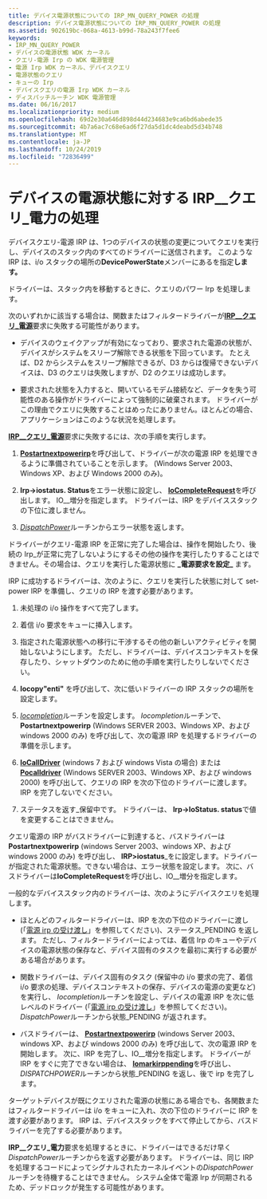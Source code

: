 ```yaml
---
title: デバイス電源状態についての IRP_MN_QUERY_POWER の処理
description: デバイス電源状態についての IRP_MN_QUERY_POWER の処理
ms.assetid: 902619bc-068a-4613-b99d-78a243f7fee6
keywords:
- IRP_MN_QUERY_POWER
- デバイスの電源状態 WDK カーネル
- クエリ-電源 Irp の WDK 電源管理
- 電源 Irp WDK カーネル、デバイスクエリ
- 電源状態のクエリ
- キューの Irp
- デバイスクエリの電源 Irp WDK カーネル
- ディスパッチルーチン WDK 電源管理
ms.date: 06/16/2017
ms.localizationpriority: medium
ms.openlocfilehash: 69d2e30a646d898d44d234683e9ca6bd6abede35
ms.sourcegitcommit: 4b7a6ac7c68e6ad6f27da5d1dc4deabd5d34b748
ms.translationtype: MT
ms.contentlocale: ja-JP
ms.lasthandoff: 10/24/2019
ms.locfileid: "72836499"
---
```

# <a name="handling-irp_mn_query_power-for-device-power-states"></a>デバイスの電源状態に対する IRP\_\_クエリ\_電力の処理





デバイスクエリ-電源 IRP は、1つのデバイスの状態の変更についてクエリを実行し、デバイスのスタック内のすべてのドライバーに送信されます。 このような IRP は、i/o スタックの場所の**DevicePowerState**メンバーにあるを指定**します。**

ドライバーは、スタック内を移動するときに、クエリのパワー Irp を処理します。

次のいずれかに該当する場合は、関数またはフィルタードライバーが[**IRP\_\_クエリ\_電源**](https://docs.microsoft.com/windows-hardware/drivers/kernel/irp-mn-query-power)要求に失敗する可能性があります。

-   デバイスのウェイクアップが有効になっており、要求された電源の状態が、デバイスがシステムをスリープ解除できる状態を下回っています。 たとえば、D2 からシステムをスリープ解除できるが、D3 からは復帰できないデバイスは、D3 のクエリは失敗しますが、D2 のクエリは成功します。

-   要求された状態を入力すると、開いているモデム接続など、データを失う可能性のある操作がドライバーによって強制的に破棄されます。 ドライバーがこの理由でクエリに失敗することはめったにありません。ほとんどの場合、アプリケーションはこのような状況を処理します。

[**IRP\_\_クエリ\_電源**](https://docs.microsoft.com/windows-hardware/drivers/kernel/irp-mn-query-power)要求に失敗するには、次の手順を実行します。

1.  [**Postartnextpowerirp**](https://docs.microsoft.com/windows-hardware/drivers/ddi/ntifs/nf-ntifs-postartnextpowerirp)を呼び出して、ドライバーが次の電源 IRP を処理できるように準備されていることを示します。 (Windows Server 2003、Windows XP、および Windows 2000 のみ)。

2.  **Irp-&gt;iostatus. Status**をエラー状態に設定し、 [**IoCompleteRequest**](https://docs.microsoft.com/windows-hardware/drivers/ddi/wdm/nf-wdm-iocompleterequest)を呼び出します。 IO\_\_増分を指定します。 ドライバーは、IRP をデバイススタックの下位に渡しません。

3.  [*DispatchPower*](https://docs.microsoft.com/windows-hardware/drivers/ddi/wdm/nc-wdm-driver_dispatch)ルーチンからエラー状態を返します。

ドライバーがクエリ-電源 IRP を正常に完了した場合は、操作を開始したり、後続の Irp\_が正常に完了しないようにするその他の操作を実行したりすることはできません。その場合は、クエリを実行した電源状態に **\_電源要求を設定\_** ます。

IRP に成功するドライバーは、次のように、クエリを実行した状態に対して set-power IRP を準備し、クエリの IRP を渡す必要があります。

1.  未処理の i/o 操作をすべて完了します。

2.  着信 i/o 要求をキューに挿入します。

3.  指定された電源状態への移行に干渉するその他の新しいアクティビティを開始しないようにします。 ただし、ドライバーは、デバイスコンテキストを保存したり、シャットダウンのために他の手順を実行したりしないでください。

4.  **Iocopy"enti"** を呼び出して、次に低いドライバーの IRP スタックの場所を設定します。

5.  [*Iocompletion*](https://docs.microsoft.com/windows-hardware/drivers/ddi/wdm/nc-wdm-io_completion_routine)ルーチンを設定します。 *Iocompletion*ルーチンで、 **Postartnextpowerirp** (Windows SERVER 2003、Windows XP、および windows 2000 のみ) を呼び出して、次の電源 IRP を処理するドライバーの準備を示します。

6.  [**IoCallDriver**](https://docs.microsoft.com/windows-hardware/drivers/ddi/wdm/nf-wdm-iocalldriver) (windows 7 および windows Vista の場合) または[**Pocalldriver**](https://docs.microsoft.com/windows-hardware/drivers/ddi/ntifs/nf-ntifs-pocalldriver) (Windows SERVER 2003、Windows XP、および windows 2000) を呼び出して、クエリの IRP を次の下位のドライバーに渡します。 IRP を完了しないでください。

7.  ステータスを返す\_保留中です。 ドライバーは、 **Irp-&gt;IoStatus. status**で値を変更することはできません。

クエリ電源の IRP がバスドライバーに到達すると、バスドライバーは**Postartnextpowerirp** (windows Server 2003、windows XP、および windows 2000 のみ) を呼び出し、 **IRP&gt;iostatus**\_をに設定します。ドライバーが指定された電源状態。できない場合は、エラー状態を設定します。 次に、バスドライバーは**IoCompleteRequest**を呼び出し、IO\_\_増分を指定します。

一般的なデバイススタック内のドライバーは、次のようにデバイスクエリを処理します。

-   ほとんどのフィルタードライバーは、IRP を次の下位のドライバーに渡し (「[電源 irp の受け渡し](passing-power-irps.md)」を参照してください)、ステータス\_PENDING を返します。 ただし、フィルタードライバーによっては、着信 Irp のキューやデバイスの電源状態の保存など、デバイス固有のタスクを最初に実行する必要がある場合があります。

-   関数ドライバーは、デバイス固有のタスク (保留中の i/o 要求の完了、着信 i/o 要求の処理、デバイスコンテキストの保存、デバイスの電源の変更など) を実行し、 *Iocompletion*ルーチンを設定し、デバイスの電源 IRP を次に低レベルのドライバー (「[電源 irp の受け渡し](passing-power-irps.md)」を参照してください)。 *DispatchPower*ルーチンから状態\_PENDING が返されます。

-   バスドライバーは、 [**Postartnextpowerirp**](https://docs.microsoft.com/windows-hardware/drivers/ddi/ntifs/nf-ntifs-postartnextpowerirp) (windows Server 2003、windows XP、および windows 2000 のみ) を呼び出して、次の電源 IRP を開始します。 次に、IRP を完了し、IO\_\_増分を指定します。 ドライバーが IRP をすぐに完了できない場合は、 [**Iomarkirppending**](https://docs.microsoft.com/windows-hardware/drivers/ddi/wdm/nf-wdm-iomarkirppending)を呼び出し、 *DISPATCHPOWER*ルーチンから状態\_PENDING を返し、後で irp を完了します。

ターゲットデバイスが既にクエリされた電源の状態にある場合でも、各関数またはフィルタードライバーは i/o をキューに入れ、次の下位のドライバーに IRP を渡す必要があります。 IRP は、デバイススタックをすべて停止してから、バスドライバーを完了する必要があります。

**IRP\_\_クエリ\_電力**要求を処理するときに、ドライバーはできるだけ早く*DispatchPower*ルーチンからを返す必要があります。 ドライバーは、同じ IRP を処理するコードによってシグナルされたカーネルイベントの*DispatchPower*ルーチンを待機することはできません。 システム全体で電源 Irp が同期されるため、デッドロックが発生する可能性があります。

 

 




